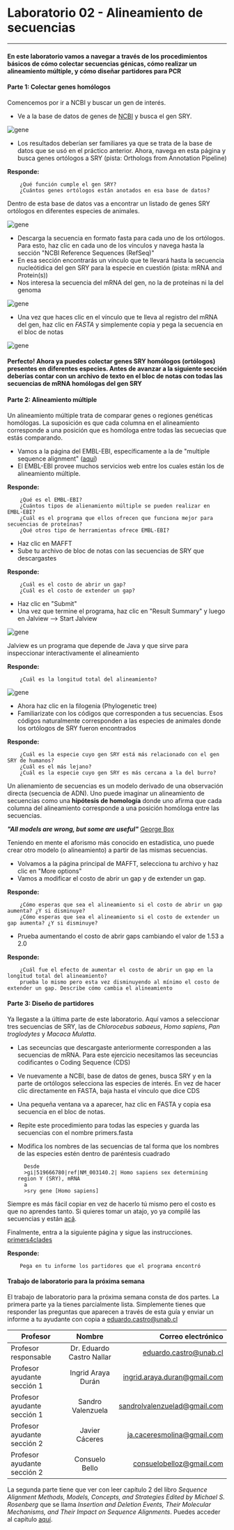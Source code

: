 # Laboratorio 02 - Alineamiento de secuencias
-------------------------

#### En este laboratorio vamos a navegar a través de los procedimientos básicos de cómo colectar secuencias génicas, cómo realizar un alineamiento múltiple, y cómo diseñar partidores para PCR

#### Parte 1: Colectar genes homólogos

Comencemos por ir a NCBI y buscar un gen de interés.

- Ve a la base  de datos de genes de [NCBI](http://www.ncbi.nlm.nih.gov/gene) y busca el gen SRY.  

![gene](https://raw.githubusercontent.com/bioinf-biotec/labs_bioinf/master/sry_gene.png)

- Los resultados deberían ser familiares ya que se trata de la base de datos que se usó en el práctico anterior. Ahora, navega en esta página y busca genes ortólogos a SRY (pista: Orthologs from Annotation Pipeline)

**Responde:**  
		
		¿Qué función cumple el gen SRY?
		¿Cuántos genes ortólogos están anotados en esa base de datos?

Dentro de esta base de datos vas a encontrar un listado de genes SRY ortólogos en diferentes especies de animales. 

![gene](https://raw.githubusercontent.com/bioinf-biotec/labs_bioinf/master/orto.png)

- Descarga la secuencia en formato fasta para cada uno de los ortólogos. Para esto, haz clic en cada uno de los vínculos y navega hasta la sección "NCBI Reference Sequences (RefSeq)"
- En esa sección encontrarás un vínculo que te llevará hasta la secuencia nucleótidica del gen SRY para la especie en cuestión (pista: mRNA and Protein(s))   
- Nos interesa la secuencia del mRNA del gen, no la de proteínas ni la del genoma

![gene](https://raw.githubusercontent.com/bioinf-biotec/labs_bioinf/master/down_sry.png)

- Una vez que haces clic en el vínculo que te lleva al registro del mRNA del gen, haz clic en *FASTA* y simplemente copia y pega la secuencia en el bloc de notas

![gene](https://raw.githubusercontent.com/bioinf-biotec/labs_bioinf/master/fasta.png)

#### Perfecto! Ahora ya puedes colectar genes SRY homólogos (ortólogos) presentes en diferentes especies. Antes de avanzar a la siguiente sección deberías contar con un archivo de texto en el bloc de notas con todas las secuencias de mRNA homólogas del gen SRY

#### Parte 2: Alineamiento múltiple

Un alineamiento múltiple trata de comparar genes o regiones genéticas homólogas. La suposición es que cada columna en el alineamiento corresponde a una posición que es homóloga entre todas las secuecias que estás comparando.

- Vamos a la página del EMBL-EBI, específicamente a la de "multiple sequence alignment" ([aquí](http://www.ebi.ac.uk/Tools/msa/))
- El EMBL-EBI provee muchos servicios web entre los cuales están los de alineamiento múltiple. 

**Responde:**  
		
		¿Qué es el EMBL-EBI?
		¿Cuántos tipos de alienamiento múltiple se pueden realizar en EMBL-EBI?
		¿Cuál es el programa que ellos ofrecen que funciona mejor para secuencias de proteínas?
		¿Qué otros tipo de herramientas ofrece EMBL-EBI?

- Haz clic en MAFFT   
- Sube tu archivo de bloc de notas con las secuencias de SRY que descargastes

**Responde:**  
		
		¿Cuál es el costo de abrir un gap?
		¿Cuál es el costo de extender un gap?
		
- Haz clic en "Submit"
- Una vez que termine el programa, haz clic en "Result Summary" y luego en Jalview --> Start Jalview

![gene](https://raw.githubusercontent.com/bioinf-biotec/labs_bioinf/master/mafft.png)

Jalview es un programa que depende de Java y que sirve para inspeccionar interactivamente el alineamiento

**Responde:**  
		
		¿Cuál es la longitud total del alineamiento?

![gene](https://raw.githubusercontent.com/bioinf-biotec/labs_bioinf/master/jalview.png)

- Ahora haz clic en la filogenia (Phylogenetic tree)
- Familiarizate con los códigos que corresponden a tus secuencias. Esos códigos naturalmente corresponden a las especies de animales donde los ortólogos de SRY fueron encontrados   

**Responde:**  
		
		¿Cuál es la especie cuyo gen SRY está más relacionado con el gen SRY de humanos?
		¿Cuál es el más lejano?
		¿Cuál es la especie cuyo gen SRY es más cercana a la del burro?

Un alienamiento de secuencias es un modelo derivado de una observación directa (secuencia de ADN). Uno puede imaginar un alineamiento de secuencias como una **hipótesis de homología** donde uno afirma que cada columna del alineamiento corresponde a una posición homóloga entre las secuencias.

***"All models are wrong, but some are useful"*** [George Box](http://www.tandfonline.com/doi/abs/10.1080/01621459.1976.10480949)

Teniendo en mente el aforismo más conocido en estadística, uno puede crear otro modelo (o alineamiento) a partir de las mismas secuencias.

- Volvamos a la página principal de MAFFT, selecciona tu archivo y haz clic en "More options"
- Vamos a modificar el costo de abrir un gap y de extender un gap.

**Responde:**  
		
		¿Cómo esperas que sea el alineamiento si el costo de abrir un gap aumenta? ¿Y si disminuye?
		¿Cómo esperas que sea el alineamiento si el costo de extender un gap aumenta? ¿Y si disminuye?

- Prueba aumentando el costo de abrir gaps cambiando el valor de 1.53 a 2.0

**Responde:**  
		
		¿Cuál fue el efecto de aumentar el costo de abrir un gap en la longitud total del alineamiento?
		prueba lo mismo pero esta vez disminuyendo al mínimo el costo de extender un gap. Describe cómo cambia el alineamiento

#### Parte 3: Diseño de partidores

Ya llegaste a la última parte de este laboratorio. Aquí vamos a seleccionar tres secuencias de SRY, las de *Chlorocebus sabaeus*, *Homo sapiens*, *Pan troglodytes* y *Macaca Mulatta*.

- Las seceuncias que descargaste anteriormente corresponden a las secuencias de mRNA. Para este ejercicio necesitamos las seceuncias codificantes o Coding Sequence (CDS)
- Ve nuevamente a NCBI, base de datos de genes, busca SRY y en la parte de ortólogos selecciona las especies de interés. En vez de hacer clic directamente en FASTA, baja hasta el vínculo que dice CDS
- Una pequeña ventana va a aparecer, haz clic en FASTA y copia esa secuencia en el bloc de notas.
- Repite este procedimiento para todas las especies y guarda las secuencias con el nombre primers.fasta
- Modifica los nombres de las secuencias de tal forma que los nombres de las especies estén dentro de paréntesis cuadrado

		Desde
		>gi|519666780|ref|NM_003140.2| Homo sapiens sex determining region Y (SRY), mRNA
		a
		>sry gene [Homo sapiens]

Siempre es más fácil copiar en vez de hacerlo tú mismo pero el costo es que no aprendes tanto. Si quieres tomar un atajo, yo ya compilé las secuencias y están [acá](https://raw.githubusercontent.com/bioinf-biotec/labs_bioinf/master/primers.fasta).

Finalmente, entra a la siguiente página y sigue las instrucciones. [primers4clades](http://maya.ccg.unam.mx/primers4clades/index.html)

**Responde:**  
		
		Pega en tu informe los partidores que el programa encontró

#### Trabajo de laboratorio para la próxima semana

El trabajo de laboratorio para la próxima semana consta de dos partes. La primera parte ya la tienes parcialmente lista. Simplemente tienes que responder las preguntas que aparecen a través de esta guía y enviar un informe a tu ayudante con copia a eduardo.castro@unab.cl

|**Profesor**|**Nombre**|**Correo electrónico**|  
| ------------- |:-------------:| -----:|
|Profesor responsable | Dr. Eduardo Castro Nallar |eduardo.castro@unab.cl|  
|Profesor ayudante sección 1  | Ingrid Araya Durán |ingrid.araya.duran@gmail.com|  
|Profesor ayudante sección 1  |Sandro Valenzuela | sandrolvalenzuelad@gmail.com|  
|Profesor ayudante sección 2  |Javier Cáceres | ja.caceresmolina@gmail.com|  
|Profesor ayudante sección 2  |Consuelo Bello | consuelobelloz@gmail.com|  

La segunda parte tiene que ver con leer capítulo 2 del libro *Sequence Alignment
Methods, Models, Concepts, and Strategies Edited by Michael S. Rosenberg* que se llama *Insertion and Deletion Events, Their Molecular Mechanisms, and Their Impact on Sequence Alignments*. Puedes acceder al capítulo [aquí](https://github.com/bioinf-biotec/labs_bioinf/raw/master/Chapter%202%20from%20Michael%20S.%20Rosenberg-Sequence%20Alignment_%20Methods%2C%20Models%2C%20Concepts%2C%20and%20Strategies-University%20of%20California%20Press%20(2009).pdf).


